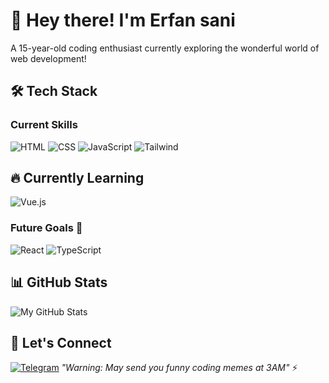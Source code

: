 



# 👋 Hey there! I'm Erfan sani
A 15-year-old coding enthusiast currently exploring the wonderful world of web development!

## 🛠️ Tech Stack
### Current Skills
![HTML](https://img.shields.io/badge/HTML5-E34F26?style=for-the-badge&logo=html5&logoColor=white)
![CSS](https://img.shields.io/badge/CSS3-1572B6?style=for-the-badge&logo=css3&logoColor=white)
![JavaScript](https://img.shields.io/badge/JavaScript-F7DF1E?style=for-the-badge&logo=javascript&logoColor=black)
![Tailwind](https://img.shields.io/badge/Tailwind_CSS-38B2AC?style=for-the-badge&logo=tailwind-css&logoColor=white)


## 🔥 Currently Learning  
![Vue.js](https://img.shields.io/badge/Vue.js-4FC08D?style=for-the-badge&logo=vue.js&logoColor=white)


### Future Goals 🚀
![React](https://img.shields.io/badge/React-20232A?style=for-the-badge&logo=react&logoColor=61DAFB)
![TypeScript](https://img.shields.io/badge/TypeScript-3178C6?style=for-the-badge&logo=typescript&logoColor=white)

## 📊 GitHub Stats
![My GitHub Stats](https://github-readme-stats.vercel.app/api?username=erfan-sani&show_icons=true&theme=radical)

## 💬 Let's Connect
[![Telegram](https://img.shields.io/badge/Telegram-2CA5E0?style=for-the-badge&logo=telegram&logoColor=white)](https://t.me/Erfan_sani)
*"Warning: May send you funny coding memes at 3AM"* ⚡


